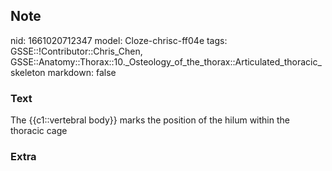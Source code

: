 ## Note
nid: 1661020712347
model: Cloze-chrisc-ff04e
tags: GSSE::!Contributor::Chris_Chen, GSSE::Anatomy::Thorax::10._Osteology_of_the_thorax::Articulated_thoracic_skeleton
markdown: false

### Text
<div class='toggle'>
  The {{c1::vertebral body}} marks the position of the hilum within
  the thoracic cage
</div>

### Extra

